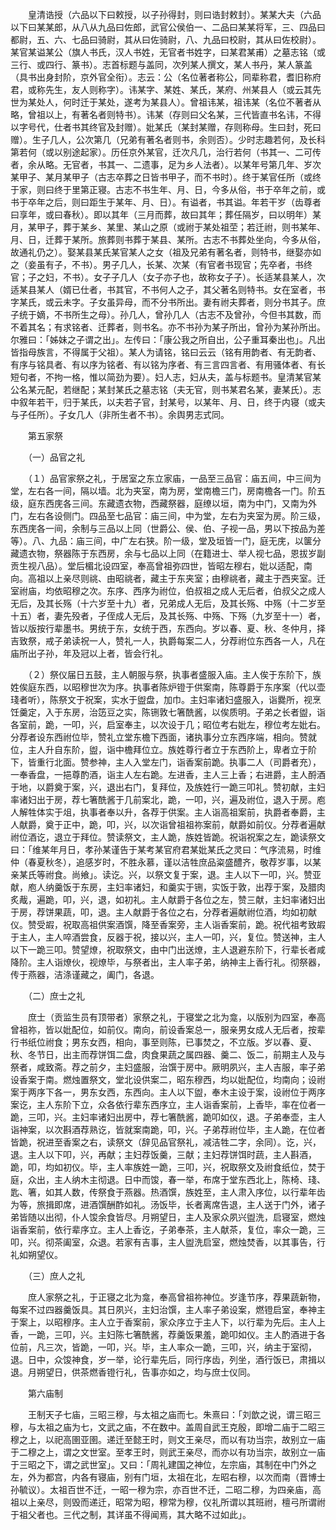 <!-- { "loadSidebar": true } -->
　　皇清诰授（六品以下曰敕授，以子孙得封，则曰诰封敕封）。某某大夫（六品以下曰某某郎，从八从九品曰佐郎，武官公侯伯一、二品曰某某将军，三、四品曰都尉，五、六、七品曰骑尉，其从曰佐骑尉，八、九品曰校尉，其从曰佐校尉）。某官某谥某公（旗人书氏，汉人书姓，无官者书姓字，曰某君某甫）之墓志铭（或三行、或四行、篆书）。志首标题与盖同，次列某人撰文，某人书丹，某人篆盖（具书出身封阶，京外官全衔）。志云：公（名位著者称公，同辈称君，耆旧称府君，或称先生，友人则称字）。讳某字、某姓、某氏，某府、州某县人（或云其先世为某处人，何时迁于某处，遂考为某县人）。曾祖讳某，祖讳某（名位不著者从略，曾祖以上，有著名者则特书）。讳某（存则曰父名某，三代皆直书名讳，不得以字号代，仕者书其终官及封赠）。妣某氏（某封某赠，存则称母。生曰封，死曰赠）。生子几人，公次第几（兄弟有著名者则书，余则否）。少时志趣若何，及长科第若何（或以别途起家）。历任京外某官，迁次凡几，治行若何（书其一、二可传者，余从略。无官者，书其一、二遗事，足为乡人法者）。以某年号第几年、岁次某甲子、某月某甲子（古志卒葬之日皆书甲子，而不书时）。终于某官任所（或终于家，则曰终于里第正寝。古志不书生年、月、日，今多从俗，书于卒年之前，或书于卒年之后，则曰距生于某年、月、日）。有谥者，书其谥。年若干岁（齿尊者曰享年，或曰春秋）。即以其年（三月而葬，故曰其年；葬任隔岁，曰以明年）某月，某甲子，葬于某乡、某里、某山之原（或祔于某处祖茔；若迁祔，则书某年、月、日，迁葬于某所。旅葬则书葬于某县、某所。古志不书葬处坐向，今多从俗，故通礼仍之）。娶某县某氏某官某人之女（祖及兄弟有著名者，则特书，继娶亦如之（妾虽有子，不书）。男子几人，长某、次某（有官者书现官；先卒者，书终官；子之妇，不书）。女子子几人（女子亦子也，故称女子子）。长适某县某人，次适某县某人（婿已仕者，书其官，不书何人之子，其父著名则特书。女在室者，书字某氏，或云未字。子女虽异母，而不分书所出。妻有祔夫葬者，则分书其子。庶子统于嫡，不书所生之母）。孙几人，曾孙几人（古志不及曾孙，今但书其数，而不着其名；有求铭者、迁葬者，则书名。亦不书孙为某子所出，曾孙为某孙所出。尔雅曰：「姊妹之子谓之出」。左传曰：「康公我之所自出，公子重耳秦出也」。凡出皆指母族言，不得属于父祖）。某人为请铭，铭曰云云（铭有用韵者、有无韵者、有序与铭具者、有以序为铭者、有以铭为序者、有三言四言者、有用骚体者、有长短句者，不拘一格，惟以简劲为要）。妇人志，妇从夫，盖与标题书。皇清某官某公名某元配，若继配；某封某氏之墓志铭（夫无官，则书某君名某，妻某氏）。志中叙年若干，归于某氏，以夫若子官，封某号，以某年、月、日，终于内寝（或夫与子任所）。子女几人（非所生者不书）。余舆男志式同。

　　第五家祭

　　（一）品官之礼

　　（１）品官家祭之礼，于居室之东立家庙，一品至三品官：庙五间，中三间为堂，左右各一间，隔以墙。北为夹室，南为房，堂南檐三门，房南檐各一门。阶五级，庭东西庑各三间。东藏遗衣物，西藏祭器，庭缭以垣，南为中门，又南为外门，左右各设侧门。四品至七品官：庙三间，中为堂，左右为夹室为房。阶三级，东西庑各一间，余制与三品以上同（世爵公、侯、伯、子视一品，男以下按品为差等）。八、九品：庙三间，中广左右狭。阶一级，堂及垣皆一门，庭无庑，以箧分藏遗衣物，祭器陈于东西房，余与七品以上同（在籍进士、举人视七品，恩拔岁副贡生视八品）。堂后楣北设四室，奉高曾祖弥四世，皆昭左穆右，妣以适配，南向。高祖以上亲尽则祧、由昭祧者，藏主于东夹室；由穆祧者，藏主于西夹室。迁室祔庙，均依昭穆之次。东序、西序为祔位，伯叔祖之成人无后者，伯叔父之成人无后，及其长殇（十六岁至十九）者，兄弟成人无后，及其长殇、中殇（十二岁至十五）者，妻先殁者，子侄成人无后，及其长殇、中殇、下殇（九岁至十一）者，皆以版按行辈墨书。男统于东，女统于西，东西向。岁以春、夏、秋、冬仲月，择吉致祭，戒子弟读祝一人，赞礼一人，执爵每案二人，分荐祔位东西各一人，凡在庙所出子孙，年及冠以上者，皆会行礼。

　　（２）祭仪届日五鼓，主人朝服与祭，执事者盛服入庙。主人俟于东阶下，族姓俟庭东西，以昭穆世次为序。执事者陈炉镫于供案南，陈尊爵于东序案（代以壶琖者听），陈祭文于祝案，实水于盥盘，加巾。主妇率诸妇盛服入，诣爨所，视烹饪羹定，入于东房，治笾豆之实，陈铏敦七箸酰酱，以俟质明。子弟之长者盥，诣各室前，跪，一叩，兴，启室奉主，以次设于几；昭位考右妣左，穆位考左妣右。分荐者设东西祔位毕，赞礼立堂东檐下西面，诸执事分立东西序端，相向。赞就位，主人升自东阶，盥，诣中檐拜位立。族姓尊行者立于东西阶上，卑者立于阶下，皆重行北面。赞参神，主人入堂左门，诣香案前跪。执事二人（司爵者充），一奉香盘，一挹尊酌酒，诣主人左右跪。左进香，主人三上香；右进爵，主人酹酒于地，以爵奠于案，兴，退出右门，复拜位，及族姓行一跪三叩礼。赞初献，主妇率诸妇出于房，荐七箸酰酱于几前案北，跪，一叩，兴，遍及祔位，退入于房。庖人解牲体实于俎，执事者奉以升，各荐于供案。主人诣高祖案前，执爵者奉爵，主人献爵，奠于正中，跪，叩，兴，以次诣曾祖祖祢案前，献爵如前仪。分荐者遍献祔位酒讫，退立于拜位。赞读祭文，主人跪，族姓皆跪。祝诣祝案之左，跪读祭文曰：「维某年月日，孝孙某谨告于某考某官府君某妣某氏之灵曰：气序流易，时维仲（春夏秋冬），追感岁时，不胜永慕，谨以洁牲庶品粢盛醴齐，敬荐岁事，以某亲某氏等祔食。尚飨」。读讫。兴，以祭文复于案，退。主人以下一叩，兴。赞亚献，庖人纳羹饭于东房，主妇率诸妇，和羹实于铏，实饭于敦，出荐于案，及腊肉炙胾，遍跪，叩，兴，退，如初礼。主人献爵于各位之左，赞三献，主妇率诸妇出于房，荐饼果蔬，叩，退。主人献爵于各位之右，分荐者遍献祔位酒，均如初献仪。赞受嘏，祝取高祖供案酒馔，降至香案旁，主人诣香案前，跪。祝代祖考致嘏于主人，主人啐酒尝食，反器于祝，接以兴，主人一叩，兴，复位。赞送神，主人以下一跪三叩。赞望燎，祝取祭文，由中门出送燎，主人退避东阶下，行辈长者咸降阶。主人诣燎伙，视燎毕，与祭者出，主人率子弟，纳神主上香行礼。彻祭器，传于燕器，洁涤谨藏之，阖门，各退。

　　（二）庶士之礼

　　庶士（贡监生员有顶带者）家祭之礼，于寝堂之北为龛，以版别为四室，奉高曾祖祢，皆以妣配位，如前仪。南向，前设香案总一，服亲男女成人无后者，按辈行书纸位祔食；男东女西，相向，事至则陈，已事焚之，不立版。岁以春、夏、秋、冬节日，出主而荐饼饵二盘，肉食果蔬之属四器、羹二、饭二，前期主人及与祭者，咸致斋。荐之前夕，主妇盛服，治馔于房中。厥明夙兴，主人吉服，率子弟设香案于南。燃烛置祭文，堂北设供案二，昭东穆西，均以妣配位，均南向；设祔案于两序下各一，男东女西，东西向。主人以下盥，奉木主设于案，设祔位于两序案讫，主人东阶下立，众各依行辈东西序立，主人诣香案前，上香毕，率在位者一跪，三叩，兴。主妇率诸妇出房中，荐七箸酰酱，跪叩如仪，退。子弟奉壶，主人诣神案，以次斟酒荐熟讫，皆就案南跪，叩，兴。子弟荐祔位毕，主人跪，在位者皆跪，祝进至香案之右，读祭文（辞见品官祭礼，减洁牲二字，余同）。讫，兴，退。主人以下叩，兴，再献；主妇荐饭羹，三献；主妇荐饼饵时蔬，主人斟酒，跪，叩，均如初仪。毕，主人率族姓一跪，三叩，兴，祝取祭文及祔食纸位，焚于庭，众出，主人纳木主彻退。日中而馂，春一举，布席于堂东西北上，陈椅、琖、匙、箸，如其人数，传祭食于燕器。热酒馔，族姓至，主人肃入序位，以行辈年齿为等，旅揖即席，进酒馔酬酢如礼。汤饭毕，长者离席告退，主人送于门外，诸子弟皆随以出彻，仆人馂余食皆尽。月朔望日，主人及家众夙兴盥洗，启寝室，燃烛诣香案前，依行辈序立。主人上香讫，子弟奉茶，主人献茶，复位，率众一跪，三叩，兴。彻茶阖室，众退。若家有吉事，主人盥洗启室，燃烛焚香，以其事告，行礼如朔望仪。

　　（三）庶人之礼

　　庶人家祭之礼，于正寝之北为龛，奉高曾祖祢神位。岁逢节序，荐果蔬新物，每案不过四器羹饭具。其日夙兴，主妇治馔，主人率子弟设案，燃镫启室，奉神主于案上，以昭穆序。主人立于香案前，家众序立于主人下，以行辈为先后。主人上香，一跪，三叩，兴。主妇陈七箸酰酱，荐羹饭果羞，跪叩如仪。主人酌酒进于各位前，凡三次，皆跪，一叩，兴。毕，主人率众一跪，三叩，兴，纳主于室彻，退。日中，众馂神食，岁一举，论行辈先后，同行序齿，列坐，酒行饭已，肃揖以退。月朔望日，供茶燃香镫行礼，告事亦如之，均与庶士仪同。

　　第六庙制

　　王制天子七庙，三昭三穆，与太祖之庙而七。朱熹曰：「刘歆之说，谓三昭三穆，与太祖之庙为七，文武之庙，不在数中。盖周自武王克殷，即增二庙于二昭三穆之上，以祀高圉亚圉。递迁至懿王时，则文王亲尽，而以有功当宗，故别立一庙于二穆之上，谓之文世室。至孝王时，则武王亲尽，而亦以有功当宗，故别立一庙于三昭之下，谓之武世室」。又曰：「周礼建国之神位，左宗庙，其制在中门外之左，外为都宫，内各有寝庙，别有门垣，太祖在北，左昭右穆，以次而南（晋博士孙毓议）。太祖百世不迁，一昭一穆为宗，亦百世不迁，二昭二穆，为四亲庙，高祖以上亲尽，则毁而递迁，昭常为昭，穆常为穆，仪礼所谓以其班祔，檀弓所谓祔于祖父者也。三代之制，其详虽不得闻焉，其大略不过如此」。

